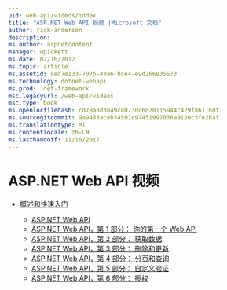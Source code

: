 ```yaml
---
uid: web-api/videos/index
title: "ASP.NET Web API 视频 |Microsoft 文档"
author: rick-anderson
description: 
ms.author: aspnetcontent
manager: wpickett
ms.date: 02/16/2012
ms.topic: article
ms.assetid: 8ed7e133-707b-43e6-bce4-e9d266935573
ms.technology: dotnet-webapi
ms.prod: .net-framework
msc.legacyurl: /web-api/videos
msc.type: book
ms.openlocfilehash: cd78a8d3849c80730c6820115944c429f86116df
ms.sourcegitcommit: 9a9483aceb34591c97451997036a9120c3fe2baf
ms.translationtype: MT
ms.contentlocale: zh-CN
ms.lasthandoff: 11/10/2017
---
```

<a name="aspnet-web-api-videos"></a>ASP.NET Web API 视频
====================
- [概述和快速入门](getting-started/index.md)

    - [ASP.NET Web API](getting-started/aspnet-web-api.md)
    - [ASP.NET Web API，第 1 部分： 你的第一个 Web API](getting-started/your-first-web-api.md)
    - [ASP.NET Web API，第 2 部分： 获取数据](getting-started/getting-data.md)
    - [ASP.NET Web API，第 3 部分： 删除和更新](getting-started/delete-and-update.md)
    - [ASP.NET Web API，第 4 部分： 分页和查询](getting-started/paging-and-querying.md)
    - [ASP.NET Web API，第 5 部分： 自定义验证](getting-started/custom-validation.md)
    - [ASP.NET Web API，第 6 部分： 授权](getting-started/authorization.md)
